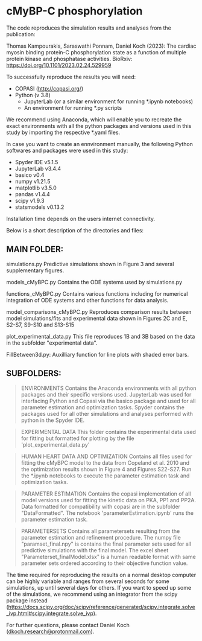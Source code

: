 # cMyBP-C phosphorylation

The code reproduces the simulation results and analyses from the publication:

Thomas Kampourakis, Saraswathi Ponnam, Daniel Koch (2023):
The cardiac myosin binding protein-C phosphorylation state as a function
of multiple protein kinase and phosphatase activities. BioRxiv:
https://doi.org/10.1101/2023.02.24.529959 

To successfully reproduce the results you will need:
- COPASI (http://copasi.org/)
- Python (v 3.8)
	- JupyterLab (or a similar environment for running *.ipynb notebooks)
	- An environment for running *.py scripts

We recommend using Anaconda, which will enable you to recreate the exact environments
with all the python packages and versions used in this study by importing the respective
*.yaml files.

In case you want to create an ennvironment manually, the following Python softwares 
and packages were used in this study:

- Spyder IDE v5.1.5 
- JupyterLab v3.4.4
- basico v0.4
- numpy v1.21.5
- matplotlib v3.5.0
- pandas v1.4.4
- scipy v1.9.3
- statsmodels v0.13.2

Installation time depends on the users internet connectivity.

Below is a short description of the directories and files:

## MAIN FOLDER:

simulations.py
Predictive simulations shown in Figure 3 and several supplementary figures.

models_cMyBPC.py 
Contains the ODE systems used by simulations.py

functions_cMyBPC.py
Contains various functions including for numerical integration of ODE systems 
and other functions for data analysis.

model_comparisons_cMyBPC.py
Reproduces comparison results between model simulations/fits and experimental data
shown in Figures 2C and E, S2-S7, S9-S10 and S13-S15

plot_experimental_data.py
This file reproduces 1B and 3B based on the data in the subfolder "experimental data".

FillBetween3d.py: 
Auxilliary function for line plots with shaded error bars.


## SUBFOLDERS:

>ENVIRONMENTS
Contains the Anaconda environments with all python packages and their specific versions used. 
JupyterLab was used for interfacing Python and Copasi via the basico package and used for all 
parameter estimation and optimization tasks. Spyder contains the packages used for all other
simulations and analyses performed with python in the Spyder IDE.

>EXPERIMENTAL DATA
This folder contains the experimental data used for fitting but formatted for plotting by
the file 'plot_experimental_data.py'

>HUMAN HEART DATA AND OPTIMIZATION
Contains all files used for fitting the cMyBPC model to the data from Copeland et al. 2010 
and the optimization results shown in Figure 4 and Figures S22-S27. 
Run the *.ipynb notebooks to execute the parameter estimation task and optimization tasks.

>PARAMETER ESTIMATION
Contains the copasi implementation of all model versions used for fitting 
the kinetic data on PKA, PP1 and PP2A. Data formatted for compatibility with copasi are 
in the subfolder "DataFormatted". The notebook 'parameterEstimation.ipynb' runs the parameter
estimation task.

>PARAMETERSETS
Contains all parametersets resulting from the parameter estimation and refinement procedure.
The numpy file "paramset_final.npy" is contains the final parameter sets used for all predictive
simulations with the final model. The excel sheet "Parameterset_finalModel.xlsx" is a human
readable format with same parameter sets ordered according to their objective function value.

The time required for reproducing the results on a normal desktop computer can be highly variable and ranges from several seconds for some simulations, up until several days for others. If you want to speed up some of the simulations, we recommend using an integrator from the scipy package instead (https://docs.scipy.org/doc/scipy/reference/generated/scipy.integrate.solve_ivp.html#scipy.integrate.solve_ivp).

For further questions, please contact Daniel Koch (dkoch.research@protonmail.com).
